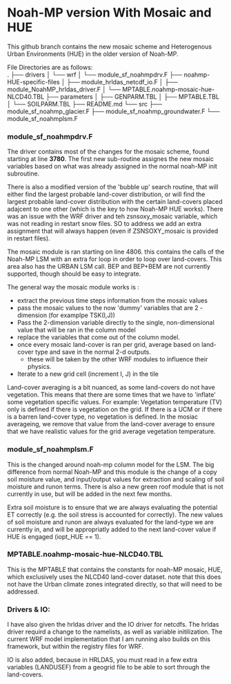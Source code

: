 # Noah-MP version With Mosaic and HUE

This github branch contains the new mosaic scheme and Heterogenous Urban Environments (HUE) in the older version of Noah-MP. 

File Directories are as follows:  
    .
    ├── drivers
    │   └── wrf
    │       └── module_sf_noahmpdrv.F
    ├── noahmp-HUE-specific-files
    │   ├── module_hrldas_netcdf_io.F
    │   ├── module_NoahMP_hrldas_driver.F
    │   └── MPTABLE.noahmp-mosaic-hue-NLCD40.TBL
    ├── parameters
    │   ├── GENPARM.TBL
    │   ├── MPTABLE.TBL
    │   └── SOILPARM.TBL
    ├── README.md
    └── src
        ├── module_sf_noahmp_glacier.F
        ├── module_sf_noahmp_groundwater.F
        └── module_sf_noahmplsm.F

### module_sf_noahmpdrv.F 

The driver contains most of the changes for the mosaic scheme, found starting at line **3780**. The first new sub-routine assignes the new mosaic variables based on what was already assigned in the normal noah-MP init subroutine. 

There is also a modified version of the 'bubble up' search routine, that will either find the largest probable land-cover distribution, or will find the largest probable land-cover distribution with the certain land-covers placed adajcent to one other (which is the key to how Noah-MP HUE works). There was an issue with the WRF driver and teh zsnsoxy_mosaic variable, which was not reading in restart snow files. SO to address we add an extra assignment that will always happen (even if ZSNSOXY_mosaic is provided in restart files).

The mosaic module is ran starting on line 4806. this contains the calls of the Noah-MP LSM with an extra for loop in order to loop over land-covers. This area also has the URBAN LSM call. BEP and BEP+BEM are not currently supported, though should be easy to integrate. 

The general way the mosaic module works is :
+ extract the previous time steps information from the mosaic values 
+ pass the mosaic values to the now 'dummy' variables that are 2 - dimension (for examplpe TSK(I,J))
+ Pass the 2-dimension variable directly to the single, non-dimensional value that will be ran in the column model
+ replace the variables that come out of the column model. 
+ once every mosaic land-cover is ran per grid, average based on land-cover type and save in the normal 2-d outputs. 
    + these will be taken by the other WRF modules to influence their physics. 
+ Iterate to a new grid cell (increment I, J) in the tile

Land-cover averaging is a bit nuanced, as some land-covers do not have vegetation. This means that there are some times that we have to 'inflate' some vegetation specific values. For example: Vegetation temperature (TV) only is defined if there is vegetation on the grid. If there is a UCM or if there is a barren land-cover type, no vegetation is defined. In the mosiac averageing, we remove that value from the land-cover average to ensure that we have realistic values for the grid average vegetation temperature. 


### module_sf_noahmplsm.F

This is the changed around noah-mp column model for the LSM. The big difference from normal Noah-MP and this module is the change of a copy soil moisture value, and input/output values for extraction and scaling of soil moisture and runon terms. There is also a new green roof module that is not currently in use, but will be added in the next few months. 

Extra soil moisture is to ensure that we are always evaluating the potential ET correctly (e.g. the soil stress is accounted for correctly). The new values of soil moisture and runon are always evaluated for the land-type we are currently in, and will be appropriatly added to the next land-cover value if HUE is engaged (iopt_HUE == 1). 

### MPTABLE.noahmp-mosaic-hue-NLCD40.TBL

This is the MPTABLE that contains the constants for noah-MP mosaic, HUE, which exclusively uses the NLCD40 land-cover dataset. note that this does not have the Urban climate zones integrated directly, so that will need to be addressed. 

### Drivers & IO: 
I have also given the hrldas driver and the IO driver for netcdfs. The hrldas driver requird a change to the namelists, as well as variable initilization. The current WRF model implementation that I am running also builds on this framework, but within the registry files for WRF. 

IO is also added, because in HRLDAS, you must read in a few extra variables (LANDUSEF) from a geogrid file to be able to sort through the land-covers. 
